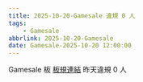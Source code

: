 ```yaml
---
title: 2025-10-20-Gamesale 違規 0 人
tags:
    - Gamesale
abbrlink: 2025-10-20-Gamesale
date: Gamesale-2025-10-20 12:00:00
---
```

Gamesale 板 [板規連結](https://www.ptt.cc/bbs/Gossiping/M.1637425085.A.07D.html)
昨天違規 0 人
